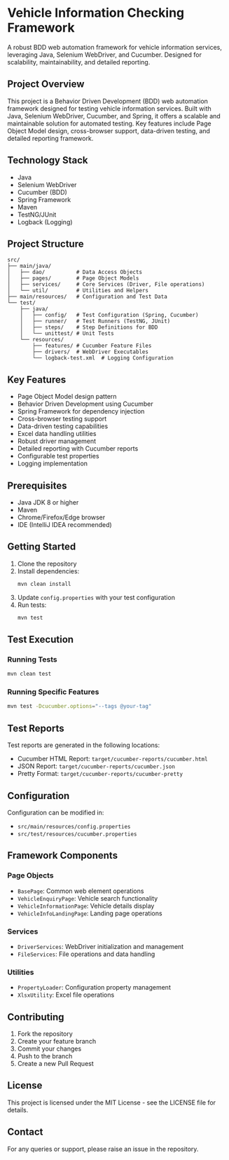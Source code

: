 # Vehicle Information Checking Framework

A robust BDD web automation framework for vehicle information services, leveraging Java, Selenium WebDriver, and Cucumber. Designed for scalability, maintainability, and detailed reporting.


## Project Overview

This project is a Behavior Driven Development (BDD) web automation framework designed for testing vehicle information services. Built with Java, Selenium WebDriver, Cucumber, and Spring, it offers a scalable and maintainable solution for automated testing. Key features include Page Object Model design, cross-browser support, data-driven testing, and detailed reporting framework.

## Technology Stack

- Java
- Selenium WebDriver
- Cucumber (BDD)
- Spring Framework
- Maven
- TestNG/JUnit
- Logback (Logging)

## Project Structure

```
src/
├── main/java/
│   ├── dao/          # Data Access Objects
│   ├── pages/        # Page Object Models
│   ├── services/     # Core Services (Driver, File operations)
│   └── util/         # Utilities and Helpers
├── main/resources/   # Configuration and Test Data
└── test/
    ├── java/
    │   ├── config/   # Test Configuration (Spring, Cucumber)
    │   ├── runner/   # Test Runners (TestNG, JUnit)
    │   ├── steps/    # Step Definitions for BDD
    │   └── unittest/ # Unit Tests
    └── resources/
        ├── features/ # Cucumber Feature Files
        ├── drivers/  # WebDriver Executables
        └── logback-test.xml  # Logging Configuration
```

## Key Features

- Page Object Model design pattern
- Behavior Driven Development using Cucumber
- Spring Framework for dependency injection
- Cross-browser testing support
- Data-driven testing capabilities
- Excel data handling utilities
- Robust driver management
- Detailed reporting with Cucumber reports
- Configurable test properties
- Logging implementation

## Prerequisites

- Java JDK 8 or higher
- Maven
- Chrome/Firefox/Edge browser
- IDE (IntelliJ IDEA recommended)

## Getting Started

1. Clone the repository
2. Install dependencies:
   ```bash
   mvn clean install
   ```
3. Update `config.properties` with your test configuration
4. Run tests:
   ```bash
   mvn test
   ```

## Test Execution

### Running Tests
```bash
mvn clean test
```

### Running Specific Features
```bash
mvn test -Dcucumber.options="--tags @your-tag"
```

## Test Reports

Test reports are generated in the following locations:
- Cucumber HTML Report: `target/cucumber-reports/cucumber.html`
- JSON Report: `target/cucumber-reports/cucumber.json`
- Pretty Format: `target/cucumber-reports/cucumber-pretty`

## Configuration

Configuration can be modified in:
- `src/main/resources/config.properties`
- `src/test/resources/cucumber.properties`

## Framework Components

### Page Objects
- `BasePage`: Common web element operations
- `VehicleEnquiryPage`: Vehicle search functionality
- `VehicleInformationPage`: Vehicle details display
- `VehicleInfoLandingPage`: Landing page operations

### Services
- `DriverServices`: WebDriver initialization and management
- `FileServices`: File operations and data handling

### Utilities
- `PropertyLoader`: Configuration property management
- `XlsxUtility`: Excel file operations

## Contributing

1. Fork the repository
2. Create your feature branch
3. Commit your changes
4. Push to the branch
5. Create a new Pull Request

## License

This project is licensed under the MIT License - see the LICENSE file for details.

## Contact

For any queries or support, please raise an issue in the repository.
